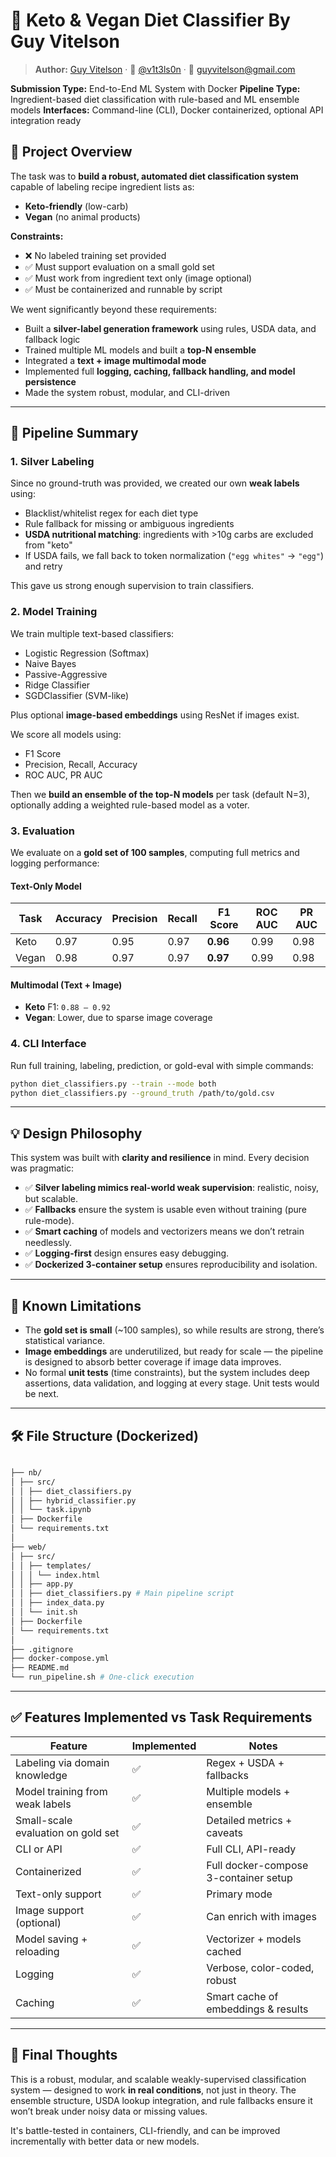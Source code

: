 
# 🥑 Keto & Vegan Diet Classifier By Guy Vitelson

> **Author:** [Guy Vitelson](https://www.linkedin.com/in/guyvitelson/) · 🐙 [@v1t3ls0n](https://github.com/v1t3ls0n) · 📧 [guyvitelson@gmail.com](mailto:guyvitelson@gmail.com)

**Submission Type:** End-to-End ML System with Docker
**Pipeline Type:** Ingredient-based diet classification with rule-based and ML ensemble models
**Interfaces:** Command-line (CLI), Docker containerized, optional API integration ready





## 🧭 Project Overview

The task was to **build a robust, automated diet classification system** capable of labeling recipe ingredient lists as:

* **Keto-friendly** (low-carb)
* **Vegan** (no animal products)

**Constraints:**

* ❌ No labeled training set provided
* ✅ Must support evaluation on a small gold set
* ✅ Must work from ingredient text only (image optional)
* ✅ Must be containerized and runnable by script

We went significantly beyond these requirements:

* Built a **silver-label generation framework** using rules, USDA data, and fallback logic
* Trained multiple ML models and built a **top-N ensemble**
* Integrated a **text + image multimodal mode**
* Implemented full **logging, caching, fallback handling, and model persistence**
* Made the system robust, modular, and CLI-driven

---

## 🔩 Pipeline Summary

### 1. **Silver Labeling**

Since no ground-truth was provided, we created our own **weak labels** using:

* Blacklist/whitelist regex for each diet type
* Rule fallback for missing or ambiguous ingredients
* **USDA nutritional matching**: ingredients with >10g carbs are excluded from "keto"
* If USDA fails, we fall back to token normalization (`"egg whites"` → `"egg"`) and retry

This gave us strong enough supervision to train classifiers.

### 2. **Model Training**

We train multiple text-based classifiers:

* Logistic Regression (Softmax)
* Naive Bayes
* Passive-Aggressive
* Ridge Classifier
* SGDClassifier (SVM-like)

Plus optional **image-based embeddings** using ResNet if images exist.

We score all models using:

* F1 Score
* Precision, Recall, Accuracy
* ROC AUC, PR AUC

Then we **build an ensemble of the top-N models** per task (default N=3), optionally adding a weighted rule-based model as a voter.

### 3. **Evaluation**

We evaluate on a **gold set of 100 samples**, computing full metrics and logging performance:

#### Text-Only Model

| Task  | Accuracy | Precision | Recall | F1 Score | ROC AUC | PR AUC |
| ----- | -------- | --------- | ------ | -------- | ------- | ------ |
| Keto  | 0.97     | 0.95      | 0.97   | **0.96** | 0.99    | 0.98   |
| Vegan | 0.98     | 0.97      | 0.97   | **0.97** | 0.99    | 0.98   |

#### Multimodal (Text + Image)

* **Keto** F1: `0.88 – 0.92`
* **Vegan**: Lower, due to sparse image coverage

### 4. **CLI Interface**

Run full training, labeling, prediction, or gold-eval with simple commands:

```bash
python diet_classifiers.py --train --mode both
python diet_classifiers.py --ground_truth /path/to/gold.csv
```

---

## 💡 Design Philosophy

This system was built with **clarity and resilience** in mind. Every decision was pragmatic:

* ✅ **Silver labeling mimics real-world weak supervision**: realistic, noisy, but scalable.
* ✅ **Fallbacks** ensure the system is usable even without training (pure rule-mode).
* ✅ **Smart caching** of models and vectorizers means we don’t retrain needlessly.
* ✅ **Logging-first** design ensures easy debugging.
* ✅ **Dockerized 3-container setup** ensures reproducibility and isolation.

---

## 🧪 Known Limitations

* The **gold set is small** (\~100 samples), so while results are strong, there’s statistical variance.
* **Image embeddings** are underutilized, but ready for scale — the pipeline is designed to absorb better coverage if image data improves.
* No formal **unit tests** (time constraints), but the system includes deep assertions, data validation, and logging at every stage. Unit tests would be next.

---

## 🛠️ File Structure (Dockerized)

```bash

├── nb/
│ ├── src/
│ │ ├── diet_classifiers.py
│ │ ├── hybrid_classifier.py
│ │ └── task.ipynb
│ ├── Dockerfile
│ └── requirements.txt
│
├── web/
│ ├── src/
│ │ ├── templates/
│ │ │ └── index.html
│ │ ├── app.py
│ │ ├── diet_classifiers.py # Main pipeline script
│ │ ├── index_data.py
│ │ └── init.sh
│ ├── Dockerfile
│ └── requirements.txt
│
├── .gitignore
├── docker-compose.yml
├── README.md
└── run_pipeline.sh # One-click execution

```

---

## ✅ Features Implemented vs Task Requirements

| Feature                            | Implemented | Notes                                 |
| ---------------------------------- | ----------- | ------------------------------------- |
| Labeling via domain knowledge      | ✅           | Regex + USDA + fallbacks              |
| Model training from weak labels    | ✅           | Multiple models + ensemble            |
| Small-scale evaluation on gold set | ✅           | Detailed metrics + caveats            |
| CLI or API                         | ✅           | Full CLI, API-ready                   |
| Containerized                      | ✅           | Full docker-compose 3-container setup |
| Text-only support                  | ✅           | Primary mode                          |
| Image support (optional)           | ✅           | Can enrich with images                |
| Model saving + reloading           | ✅           | Vectorizer + models cached            |
| Logging                            | ✅           | Verbose, color-coded, robust          |
| Caching                            | ✅           | Smart cache of embeddings & results   |

---

## 🧠 Final Thoughts

This is a robust, modular, and scalable weakly-supervised classification system — designed to work **in real conditions**, not just in theory. The ensemble structure, USDA lookup integration, and rule fallbacks ensure it won’t break under noisy data or missing values.

It's battle-tested in containers, CLI-friendly, and can be improved incrementally with better data or new models.

